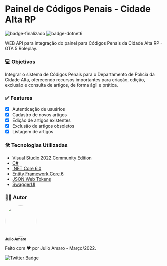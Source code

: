 # Painel de Códigos Penais - Cidade Alta RP
 
 ![badge-finalizado](https://img.shields.io/badge/Status-FINALIZADO-blue)
 ![badge-dotnet6](https://img.shields.io/badge/.NET-6.0-blueviolet)
 
 
 WEB API para integração do painel para Códigos Penais da Cidade Alta RP - GTA 5 Roleplay.


### 💻 Objetivos
 Integrar o sistema de Códigos Penais para o Departamento de Polícia da Cidade Alta, oferecendo recursos importantes para criação, edição, exclusão e consulta de artigos, de forma ágil e prática.
 
### ✅ Features
 - [x] Autenticação de usuários
 - [x] Cadastro de novos artigos
 - [x] Edição de artigos existentes
 - [x] Exclusão de artigos obsoletos
 - [x] Listagem de artigos
 
### 🛠️ Tecnologias Utilizadas
 * [Visual Studio 2022 Community Edition](https://visualstudio.microsoft.com/pt-br/vs/community/)
 * [C#](https://docs.microsoft.com/pt-br/dotnet/csharp/)
 * [.NET Core 6.0](https://dotnet.microsoft.com/en-us/download) 
 * [Entity Framework Core 6](https://docs.microsoft.com/pt-br/ef/core/)
 * [JSON Web Tokens](https://jwt.io)
 * [SwaggerUI](https://swagger.io)

### ✍🏻 Autor
<a href="https://github.com/AmaroJulioExe">
 <img style="border-radius: 50%;" src="https://avatars.githubusercontent.com/u/54459435?v=4" width="100px;" alt=""/>
 <br />
 <sub><b>Julio Amaro</b></sub></a>

Feito com ❤️ por Julio Amaro - Março/2022. 

[![Twitter Badge](https://img.shields.io/twitter/follow/oamarojulio?style=for-the-badge)](https://twitter.com/oamarojulio) 
